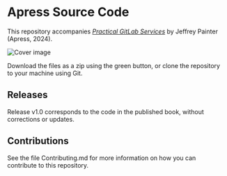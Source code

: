 # Apress Source Code

This repository accompanies [*Practical GitLab Services*](https://www.link.springer.com/book/10.1007/979-8-8688-0427-4) by Jeffrey Painter (Apress, 2024).

[comment]: #cover
![Cover image](979-8-8688-0426-7.jpg)

Download the files as a zip using the green button, or clone the repository to your machine using Git.

## Releases

Release v1.0 corresponds to the code in the published book, without corrections or updates.

## Contributions

See the file Contributing.md for more information on how you can contribute to this repository.